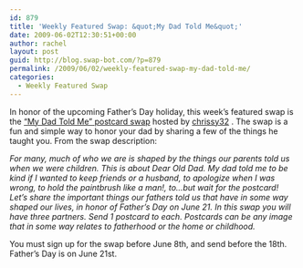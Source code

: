 ```yaml
---
id: 879
title: 'Weekly Featured Swap: &quot;My Dad Told Me&quot;'
date: 2009-06-02T12:30:51+00:00
author: rachel
layout: post
guid: http://blog.swap-bot.com/?p=879
permalink: /2009/06/02/weekly-featured-swap-my-dad-told-me/
categories:
  - Weekly Featured Swap
---
```

In honor of the upcoming Father&#8217;s Day holiday, this week&#8217;s featured swap is the [&#8220;My Dad Told Me&#8221; postcard swap](http://www.swap-bot.com/swap/show/36133) hosted by [chrissy32](http://www.swap-bot.com/user:chrissy32) . The swap is a fun and simple way to honor your dad by sharing a few of the things he taught you. From the swap description:

_For many, much of who we are is shaped by the things our parents told us when we were children. This is about Dear Old Dad. My dad told me to be kind if I wanted to keep friends or a husband, to apologize when I was wrong, to hold the paintbrush like a man!, to&#8230;but wait for the postcard! Let&#8217;s share the important things our fathers told us that have in some way shaped our lives, in honor of Father&#8217;s Day on June 21. In this swap you will have three partners. Send 1 postcard to each. Postcards can be any image that in some way relates to fatherhood or the home or childhood._

You must sign up for the swap before June 8th, and send before the 18th. Father&#8217;s Day is on June 21st.